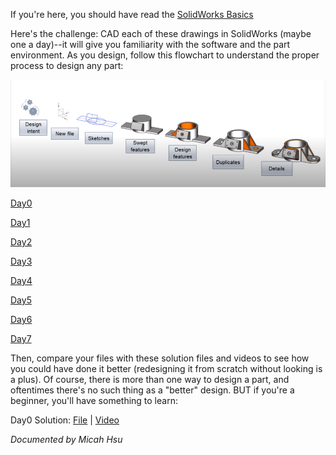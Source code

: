 If you're here, you should have read the [SolidWorks Basics](./Solidworks%20Basics.md)

Here's the challenge: CAD each of these drawings in SolidWorks (maybe one a day)--it will give you familiarity with the software and the part environment.
As you design, follow this flowchart to understand the proper process to design any part:

![Design Flow](./img/Part%20Design.png)

[Day0](./Challenge/day0%20shooter_motor_support.pdf)

[Day1](./Challenge/day1%20elevator_top_connector.pdf)

[Day2](./Challenge/day2%20intake_finger.PDF)

[Day3](./Challenge/day3%20hp_grabber.pdf)

[Day4](./Challenge/day4%20magazine_side_plate.PDF)

[Day5](./Challenge/day5%20fancy_chunk.pdf)

[Day6](./Challenge/day6.zip)

[Day7](./Challenge/day7%203_pneumatic_tank_holder.pdf)

Then, compare your files with these solution files and videos to see how you could have done it better (redesigning it from scratch without looking is a plus). Of course, there is more than one way to design a part, and oftentimes there's no such thing as a "better" design. BUT if you're a beginner, you'll have something to learn:

Day0 Solution: [File](./Challenge/day0%20solution.SLDPRT) | [Video](./Challenge/day0%20solution.mp4)

_Documented by Micah Hsu_